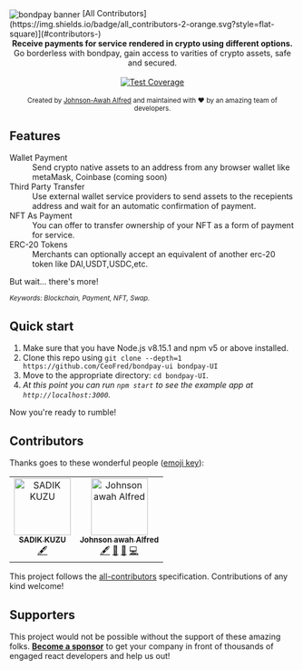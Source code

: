 <img src="https://github.com/CeoFred/bondpay-ui/blob/main/demo.png" alt="bondpay banner" align="center" />
<!-- ALL-CONTRIBUTORS-BADGE:START - Do not remove or modify this section -->
[All Contributors](https://img.shields.io/badge/all_contributors-2-orange.svg?style=flat-square)](#contributors-)
<!-- ALL-CONTRIBUTORS-BADGE:END -->

<br />

<div align="center"><strong>Receive payments for service rendered in crypto using different options.</strong></div>
<div align="center">Go borderless with bondpay, gain access to varities of crypto assets, safe and secured.</div>

<br />

<div align="center">
 
  <!-- Test Coverage -->
  <a href="https://coveralls.io/r/react-boilerplate/react-boilerplate">
    <img src="https://coveralls.io/repos/github/react-boilerplate/react-boilerplate/badge.svg" alt="Test Coverage" />
  </a>
</a>

</div>
<div align="center">
    <!-- Backers -->
  
</div>

<br />

<div align="center">
  <sub>Created by <a href="https://twitter.com/codemon_">Johnson-Awah Alfred</a> and maintained with ❤️ by an amazing team of developers.</sub>
</div>

## Features

<dl>
  <dt>Wallet Payment</dt>
  <dd>Send crypto native assets to an address from any browser wallet like metaMask, Coinbase (coming soon) </dd>

  <dt>Third Party Transfer</dt>
  <dd>Use external wallet service providers to send assets to the recepients address and wait for an automatic confirmation of payment.
  </dd>

   <dt>NFT As Payment</dt>
  <dd>You can offer to transfer ownership of your NFT as a form of payment for service.
  </dd>

  <dt>ERC-20 Tokens</dt>
  <dd>Merchants can optionally accept an equivalent of another erc-20 token like DAI,USDT,USDC,etc.
  </dd>


</dl>

But wait... there's more!


<sub><i>Keywords: Blockchain, Payment, NFT, Swap.</i></sub>

## Quick start

1.  Make sure that you have Node.js v8.15.1 and npm v5 or above installed.
2.  Clone this repo using `git clone --depth=1 https://github.com/CeoFred/bondpay-ui bondpay-UI`
3.  Move to the appropriate directory: `cd bondpay-UI`.<br />
4.  _At this point you can run `npm start` to see the example app at `http://localhost:3000`._

Now you're ready to rumble!


## Contributors

Thanks goes to these wonderful people ([emoji key](https://allcontributors.org/docs/en/emoji-key)):
<!-- ALL-CONTRIBUTORS-LIST:START - Do not remove or modify this section -->
<!-- prettier-ignore-start -->
<!-- markdownlint-disable -->
<table>
  <tbody>
    <tr>
      <td align="center"><a href="https://www.linkedin.com/in/sadikkuzu/"><img src="https://avatars.githubusercontent.com/u/23168063?v=4?s=100" width="100px;" alt="SADIK KUZU"/><br /><sub><b>SADIK KUZU</b></sub></a><br /><a href="#content-sadikkuzu" title="Content">🖋</a></td>
      <td align="center"><a href="https://codemon.me"><img src="https://avatars.githubusercontent.com/u/32965534?v=4?s=100" width="100px;" alt="Johnson awah Alfred"/><br /><sub><b>Johnson awah Alfred</b></sub></a><br /><a href="#content-CeoFred" title="Content">🖋</a> <a href="#design-CeoFred" title="Design">🎨</a> <a href="#ideas-CeoFred" title="Ideas, Planning, & Feedback">🤔</a> <a href="https://github.com/CeoFred/bondpay-ui/commits?author=CeoFred" title="Code">💻</a></td>
    </tr>
  </tbody>
  <tfoot>
    
  </tfoot>
</table>

<!-- markdownlint-restore -->
<!-- prettier-ignore-end -->

<!-- ALL-CONTRIBUTORS-LIST:END -->


This project follows the [all-contributors](https://github.com/all-contributors/all-contributors) specification. Contributions of any kind welcome!


## Supporters

This project would not be possible without the support of these amazing folks. [**Become a sponsor**](https://opencollective.com/bondpay) to get your company in front of thousands of engaged react developers and help us out!

